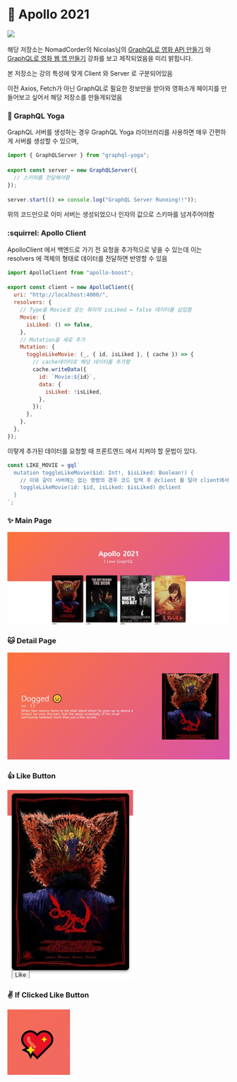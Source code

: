 # :rocket: Apollo 2021

<img src="https://yt3.ggpht.com/ytc/AKedOLTUh5DI9RQkZcNRxzVqXMfyO2jB99F1k49ttgFbrA=s88-c-k-c0x00ffffff-no-rj">

해당 저장소는 NomadCorder의 Nicolas님의 <a href="https://nomadcoders.co/graphql-for-beginners/lectures">GraphQL로 영화 API 만들기</a> 와 <a href="https://nomadcoders.co/react-graphql-for-beginners/lectures">GraphQL로 영화 웹 앱 만들기</a> 강좌를 보고 제작되었음을 미리 밝힙니다.

본 저장소는 강의 특성에 맞게 Client 와 Server 로 구분되어있음

이전 Axios, Fetch가 아닌 GraphQL로 필요한 정보만을 받아와 영화소개 페이지를 만들어보고 싶어서 해당 저장소를 만들게되었음

### :running: GraphQL Yoga

GraphQL 서버를 생성하는 경우 GraphQL Yoga 라이브러리를 사용하면 매우 간편하게 서버를 생성할 수 있으며,

```javascript
import { GraphQLServer } from "graphql-yoga";

export const server = new GraphQLServer({
  // 스키마를 전달해야함
});

server.start(() => console.log("GraphQL Server Running!!"));
```

위의 코드만으로 이미 서버는 생성되었으나 인자의 값으로 스키마를 넘겨주어야함

### :squirrel: Apollo Client

ApolloClient 에서 백엔드로 가기 전 요청을 추가적으로 넣을 수 있는데 이는 resolvers 에 객체의 형태로 데이터를 전달하면 반영할 수 있음

```javascript
import ApolloClient from "apollo-boost";

export const client = new ApolloClient({
  uri: "http://localhost:4000/",
  resolvers: {
    // Type을 Movie로 갖는 쿼리의 isLiked = false 데이터를 삽입함
    Movie: {
      isLiked: () => false,
    },
    // Mutation을 새로 추가
    Mutation: {
      toggleLikeMovie: (_, { id, isLiked }, { cache }) => {
        // cache데이터로 해당 데이터를 추가함
        cache.writeData({
          id: `Movie:${id}`,
          data: {
            isLiked: !isLiked,
          },
        });
      },
    },
  },
});
```

이렇게 추가된 데이터를 요청할 때 프론트엔드 에서 지켜야 할 문법이 있다.

```javascript
const LIKE_MOVIE = gql`
  mutation toggleLikeMovie($id: Int!, $isLiked: Boolean!) {
    // 이와 같이 서버에는 없는 명령의 경우 코드 입력 후 @client 를 달아 client에서 찾을 내용이라고 선언해주어야 함
    toggleLikeMovie(id: $id, isLiked: $isLiked) @client
  }
`;
```

### :sparkles: Main Page

<img src="./gitImages\MainPage.jpg">

### :cat: Detail Page

<img src=".\gitImages\DetailPage.jpg">

### :thumbsup: Like Button

<img src=".\gitImages\LikeButton.jpg">

### :v: If Clicked Like Button

<img src=".\gitImages\Liked Movie.jpg">

